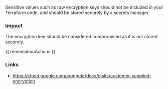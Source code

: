 
Sensitive values such as raw encryption keys should not be included in your Terraform code, and should be stored securely by a secrets manager.

### Impact
The encryption key should be considered compromised as it is not stored securely.

<!-- DO NOT CHANGE -->
{{ remediationActions }}

### Links
- https://cloud.google.com/compute/docs/disks/customer-supplied-encryption


